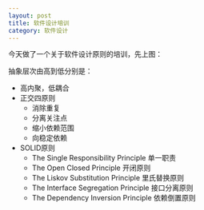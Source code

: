 ```yaml
---
layout: post
title: 软件设计培训
category: 软件设计
---
```


今天做了一个关于软件设计原则的培训，先上图：

抽象层次由高到低分别是：
+ 高内聚，低耦合
+ 正交四原则
  - 消除重复
  - 分离关注点
  - 缩小依赖范围
  - 向稳定依赖
+ SOLID原则
  - The Single Responsibility Principle 单一职责
  - The Open Closed Principle 开闭原则
  - The Liskov Substitution Principle 里氏替换原则
  - The Interface Segregation Principle 接口分离原则
  - The Dependency Inversion Principle 依赖倒置原则
  
